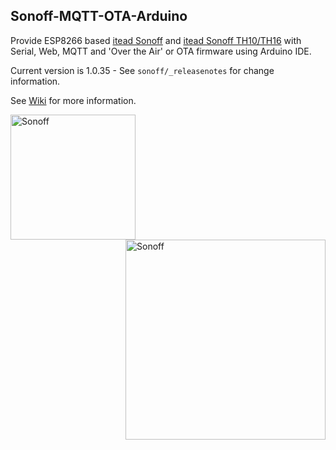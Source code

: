## Sonoff-MQTT-OTA-Arduino
Provide ESP8266 based [itead Sonoff](https://www.itead.cc/sonoff-wifi-wireless-switch.html) and [itead Sonoff TH10/TH16](https://www.itead.cc/sonoff-th.html) with Serial, Web, MQTT and 'Over the Air' or OTA firmware using Arduino IDE.

Current version is 1.0.35 - See ```sonoff/_releasenotes``` for change information.

See [Wiki](https://github.com/arendst/Sonoff-MQTT-OTA-Arduino/wiki) for more information.

<img alt="Sonoff" src="https://github.com/arendst/arendst.github.io/blob/master/media/sonoff.jpg" height="200" align="left" /> 
<img alt="Sonoff" src="https://github.com/arendst/arendst.github.io/blob/master/media/sonoff_th.jpg" height="320" align="right" /> 
